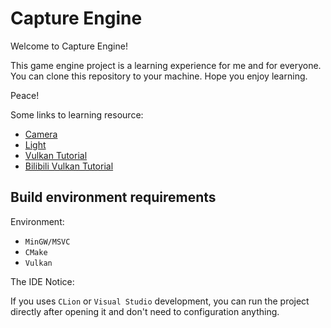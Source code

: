 # Capture Engine

Welcome to Capture Engine!

This game engine project is a learning experience for me and for everyone.
You can clone this repository to your machine. Hope you enjoy learning.

Peace!

Some links to learning resource:

- [Camera](https://learnopengl-cn.github.io/01%20Getting%20started/09%20Camera/)
- [Light](https://learnopengl-cn.github.io/02%20Lighting/01%20Colors/)
- [Vulkan Tutorial](https://geek-docs.com/vulkan)
- [Bilibili Vulkan Tutorial](https://www.bilibili.com/video/BV1Vu411R7cb/?spm_id_from=333.337.search-card.all.click)

## Build environment requirements

Environment:

- `MinGW/MSVC`
- `CMake`
- `Vulkan`

The IDE Notice:

If you uses `CLion` or `Visual Studio` development, you can run the project directly after opening it and don't need to configuration anything.